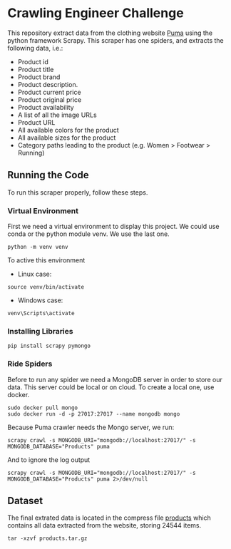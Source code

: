 # Crawling Engineer Challenge

This repository extract data from the clothing website [Puma](https://eu.puma.com/) using the python framework Scrapy. This scraper has one spiders, and extracts the following data, i.e.:
- Product id
- Product title
- Product brand
- Product description.
- Product current price
- Product original price
- Product availability
- A list of all the image URLs
- Product URL
- All available colors for the product
- All available sizes for the product
- Category paths leading to the product (e.g. Women > Footwear > Running)

## Running the Code
To run this scraper properly, follow these steps.
### Virtual Environment
First we need a virtual environment to display this project. We could use conda or the python module venv. We use the last one.
```
python -m venv venv
```
To active this environment
- Linux case:
```
source venv/bin/activate
```
- Windows case:
```
venv\Scripts\activate
```
### Installing Libraries
```
pip install scrapy pymongo
```
### Ride Spiders
Before to run any spider we need a MongoDB server in order to store our data. This server could be local or on cloud. To create a local one, use docker.
```
sudo docker pull mongo
sudo docker run -d -p 27017:27017 --name mongodb mongo
```
Because Puma crawler needs the Mongo server, we run:
```
scrapy crawl -s MONGODB_URI="mongodb://localhost:27017/" -s MONGODB_DATABASE="Products" puma
```
And to ignore the log output
```
scrapy crawl -s MONGODB_URI="mongodb://localhost:27017/" -s MONGODB_DATABASE="Products" puma 2>/dev/null
```
## Dataset
The final extrated data is located in the compress file [products](https://github.com/jpradas1/Crawling_Engineer_Challenge/blob/main/products.tar.gz) which contains all data extracted from the website, storing 24544 items.
```
tar -xzvf products.tar.gz
```
